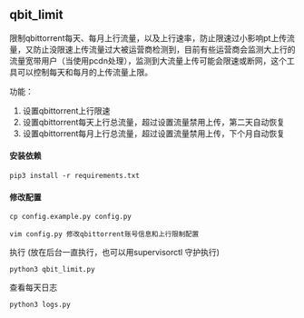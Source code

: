 ## qbit_limit
限制qbittorrent每天、每月上行流量，以及上行速率，防止限速过小影响pt上传流量，又防止没限速上传流量过大被运营商检测到，目前有些运营商会监测大上行的流量宽带用户（当使用pcdn处理），监测到大流量上传可能会限速或断网，这个工具可以控制每天和每月的上传流量上限。

功能：
1. 设置qbittorrent上行限速
2. 设置qbittorrent每天上行总流量，超过设置流量禁用上传，第二天自动恢复
3. 设置qbittorrent每月上行总流量，超过设置流量禁用上传，下个月自动恢复

#### 安装依赖
```
pip3 install -r requirements.txt
```

#### 修改配置
```
cp config.example.py config.py

vim config.py 修改qbittorrent账号信息和上行限制配置

```
执行 (放在后台一直执行，也可以用supervisorctl 守护执行)
```
python3 qbit_limit.py

```


查看每天日志
```
python3 logs.py

```